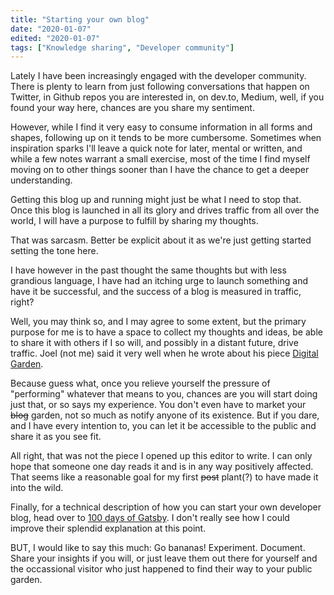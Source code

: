 ```yaml
---
title: "Starting your own blog"
date: "2020-01-07"
edited: "2020-01-07"
tags: ["Knowledge sharing", "Developer community"]
---
```


Lately I have been increasingly engaged with the developer community. There is plenty to learn from just following conversations that happen on Twitter, in Github repos you are interested in, on dev.to, Medium, well, if you found your way here, chances are you share my sentiment.

However, while I find it very easy to consume information in all forms and shapes, following up on it tends to be more cumbersome. Sometimes when inspiration sparks I'll leave a quick note for later, mental or written, and while a few notes warrant a small exercise, most of the time I find myself moving on to other things sooner than I have the chance to get a deeper understanding.

Getting this blog up and running might just be what I need to stop that. Once this blog is launched in all its glory and drives traffic from all over the world, I will have a purpose to fulfill by sharing my thoughts.

That was sarcasm. Better be explicit about it as we're just getting started setting the tone here.

I have however in the past thought the same thoughts but with less grandious language, I have had an itching urge to launch something and have it be successful, and the success of a blog is measured in traffic, right?

Well, you may think so, and I may agree to some extent, but the primary purpose for me is to have a space to collect my thoughts and ideas, be able to share it with others if I so will, and possibly in a distant future, drive traffic. Joel (not me) said it very well when he wrote about his piece [Digital Garden](https://joelhooks.com/digital-garden).

Because guess what, once you relieve yourself the pressure of "performing" whatever that means to you, chances are you will start doing just that, or so says my experience. You don't even have to market your ~~blog~~ garden, not so much as notify anyone of its existence. But if you dare, and I have every intention to, you can let it be accessible to the public and share it as you see fit.

All right, that was not the piece I opened up this editor to write. I can only hope that someone one day reads it and is in any way positively affected. That seems like a reasonable goal for my first ~~post~~ plant(?) to have made it into the wild.

Finally, for a technical description of how you can start your own developer blog, head over to [100 days of Gatsby](https://www.gatsbyjs.org/blog/100days/start-blog/). I don't really see how I could improve their splendid explanation at this point.

BUT, I would like to say this much: Go bananas! Experiment. Document. Share your insights if you will, or just leave them out there for yourself and the occassional visitor who just happened to find their way to your public garden.
